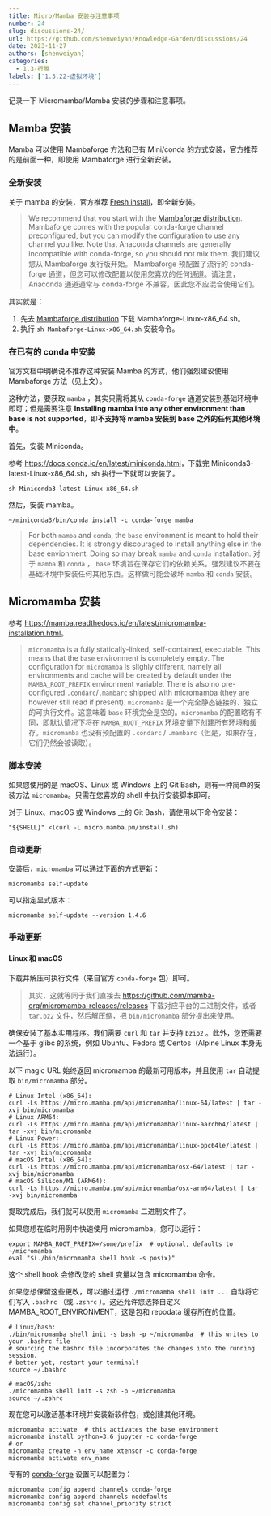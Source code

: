 ```yaml
---
title: Micro/Mamba 安装与注意事项
number: 24
slug: discussions-24/
url: https://github.com/shenweiyan/Knowledge-Garden/discussions/24
date: 2023-11-27
authors: [shenweiyan]
categories: 
  - 1.3-折腾
labels: ['1.3.22-虚拟环境']
---
```


记录一下 Micromamba/Mamba 安装的步骤和注意事项。

## Mamba 安装

Mamba 可以使用 Mambaforge 方法和已有 Mini/conda 的方式安装，官方推荐的是前面一种，即使用 Mambaforge 进行全新安装。

### 全新安装
关于 mamba 的安装，官方推荐 [Fresh install](https://mamba.readthedocs.io/en/latest/mamba-installation.html)，即全新安装。

> We recommend that you start with the [Mambaforge distribution](https://github.com/conda-forge/miniforge#mambaforge). Mambaforge comes with the popular conda-forge channel preconfigured, but you can modify the configuration to use any channel you like. Note that Anaconda channels are generally incompatible with conda-forge, so you should not mix them.
> 我们建议您从 Mambaforge 发行版开始。 Mambaforge 预配置了流行的 conda-forge 通道，但您可以修改配置以使用您喜欢的任何通道。请注意，Anaconda 通道通常与 conda-forge 不兼容，因此您不应混合使用它们。

其实就是：
1. 先去 [Mambaforge distribution](https://github.com/conda-forge/miniforge#mambaforge) 下载 Mambaforge-Linux-x86_64.sh。
2. 执行 `sh Mambaforge-Linux-x86_64.sh` 安装命令。

### 在已有的 conda 中安装

官方文档中明确说不推荐这种安装 Mamba 的方式，他们强烈建议使用 Mambaforge 方法（见上文）。

这种方法，要获取 `mamba` ，其实只需将其从 `conda-forge` 通道安装到基础环境中即可；但是需要注意 **Installing mamba into any other environment than base is not supported**，即**不支持将 mamba 安装到 base 之外的任何其他环境中**。

首先，安装 Miniconda。

参考 <https://docs.conda.io/en/latest/miniconda.html>，下载完 Miniconda3-latest-Linux-x86_64.sh，sh 执行一下就可以安装了。
```
sh Miniconda3-latest-Linux-x86_64.sh
```
然后，安装 mamba。
```
~/miniconda3/bin/conda install -c conda-forge mamba
```

> For both `mamba` and `conda`, the `base` environment is meant to hold their dependencies. It is strongly discouraged to install anything else in the base envionment. Doing so may break `mamba` and `conda` installation.
> 对于 `mamba` 和 `conda` ， `base` 环境旨在保存它们的依赖关系。强烈建议不要在基础环境中安装任何其他东西。这样做可能会破坏 `mamba` 和 `conda` 安装。

## Micromamba 安装
参考 <https://mamba.readthedocs.io/en/latest/micromamba-installation.html>。

> `micromamba` is a fully statically-linked, self-contained, executable. This means that the `base` environment is completely empty. The configuration for `micromamba` is slighly different, namely all environments and cache will be created by default under the `MAMBA_ROOT_PREFIX` environment variable. There is also no pre-configured `.condarc`/`.mambarc` shipped with micromamba (they are however still read if present).
> `micromamba` 是一个完全静态链接的、独立的可执行文件。这意味着 `base` 环境完全是空的。`micromamba` 的配置略有不同，即默认情况下将在 `MAMBA_ROOT_PREFIX` 环境变量下创建所有环境和缓存。`micromamba` 也没有预配置的 `.condarc` / `.mambarc`（但是，如果存在，它们仍然会被读取）。

### 脚本安装

如果您使用的是 macOS、Linux 或 Windows 上的 Git Bash，则有一种简单的安装方法 `micromamba`。只需在您喜欢的 shell 中执行安装脚本即可。

对于 Linux、macOS 或 Windows 上的 Git Bash，请使用以下命令安装：
```
"${SHELL}" <(curl -L micro.mamba.pm/install.sh)
```

### 自动更新
安装后，`micromamba` 可以通过下面的方式更新：
```
micromamba self-update
```
可以指定显式版本：
```
micromamba self-update --version 1.4.6
```
### 手动更新

#### Linux 和 macOS
下载并解压可执行文件（来自官方 `conda-forge` 包）即可。
> 其实，这就等同于我们直接去 <https://github.com/mamba-org/micromamba-releases/releases> 下载对应平台的二进制文件，或者 `tar.bz2` 文件，然后解压缩，把 `bin/micromamba` 部分提出来使用。

确保安装了基本实用程序。我们需要 `curl` 和 `tar` 并支持 `bzip2` 。此外，您还需要一个基于 glibc 的系统，例如 Ubuntu、Fedora 或 Centos（Alpine Linux 本身无法运行）。

以下 magic URL 始终返回 micromamba 的最新可用版本，并且使用 `tar` 自动提取 `bin/micromamba` 部分。
```
# Linux Intel (x86_64):
curl -Ls https://micro.mamba.pm/api/micromamba/linux-64/latest | tar -xvj bin/micromamba
# Linux ARM64:
curl -Ls https://micro.mamba.pm/api/micromamba/linux-aarch64/latest | tar -xvj bin/micromamba
# Linux Power:
curl -Ls https://micro.mamba.pm/api/micromamba/linux-ppc64le/latest | tar -xvj bin/micromamba
# macOS Intel (x86_64):
curl -Ls https://micro.mamba.pm/api/micromamba/osx-64/latest | tar -xvj bin/micromamba
# macOS Silicon/M1 (ARM64):
curl -Ls https://micro.mamba.pm/api/micromamba/osx-arm64/latest | tar -xvj bin/micromamba
```
提取完成后，我们就可以使用 `micromamba` 二进制文件了。

如果您想在临时用例中快速使用 micromamba，您可以运行：
```
export MAMBA_ROOT_PREFIX=/some/prefix  # optional, defaults to ~/micromamba
eval "$(./bin/micromamba shell hook -s posix)"
```
这个 shell hook 会修改您的 shell 变量以包含 micromamba 命令。

如果您想保留这些更改，可以通过运行 `./micromamba shell init ...` 自动将它们写入 `.bashrc` （或 `.zshrc` ）。这还允许您选择自定义 MAMBA_ROOT_ENVIRONMENT，这是包和 repodata 缓存所在的位置。
```
# Linux/bash:
./bin/micromamba shell init -s bash -p ~/micromamba  # this writes to your .bashrc file
# sourcing the bashrc file incorporates the changes into the running session.
# better yet, restart your terminal!
source ~/.bashrc

# macOS/zsh:
./micromamba shell init -s zsh -p ~/micromamba
source ~/.zshrc
```

现在您可以激活基本环境并安装新软件包，或创建其他环境。
```
micromamba activate  # this activates the base environment
micromamba install python=3.6 jupyter -c conda-forge
# or
micromamba create -n env_name xtensor -c conda-forge
micromamba activate env_name
```

专有的 [conda-forge](https://conda-forge.org/) 设置可以配置为：
```
micromamba config append channels conda-forge
micromamba config append channels nodefaults
micromamba config set channel_priority strict
```


<script src="https://giscus.app/client.js"
	data-repo="shenweiyan/Knowledge-Garden"
	data-repo-id="R_kgDOKgxWlg"
	data-mapping="number"
	data-term="24"
	data-reactions-enabled="1"
	data-emit-metadata="0"
	data-input-position="bottom"
	data-theme="light"
	data-lang="zh-CN"
	crossorigin="anonymous"
	async>
</script>
